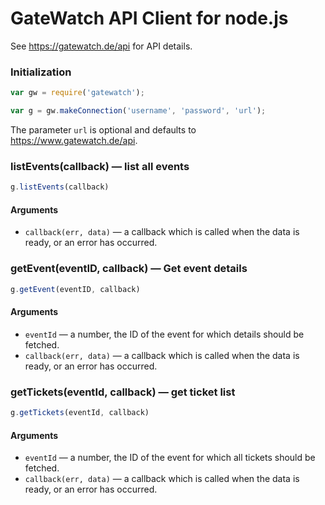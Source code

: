 # GateWatch API Client for node.js

See https://gatewatch.de/api for API details.

### Initialization

```javascript
var gw = require('gatewatch');

var g = gw.makeConnection('username', 'password', 'url');
```

The parameter `url` is optional and defaults to https://www.gatewatch.de/api.

### listEvents(callback) — list all events

```javascript
g.listEvents(callback)
```

#### Arguments

* `callback(err, data)` — a callback which is called when the data is ready, or an error has occurred.


### getEvent(eventID, callback) — Get event details

```javascript
g.getEvent(eventID, callback)
```

#### Arguments

* `eventId` — a number, the ID of the event for which details should be fetched.
* `callback(err, data)` — a callback which is called when the data is ready, or an error has occurred.


### getTickets(eventId, callback) — get ticket list

```javascript
g.getTickets(eventId, callback)
```

#### Arguments

* `eventId` — a number, the ID of the event for which all tickets should be fetched.
* `callback(err, data)` — a callback which is called when the data is ready, or an error has occurred.
